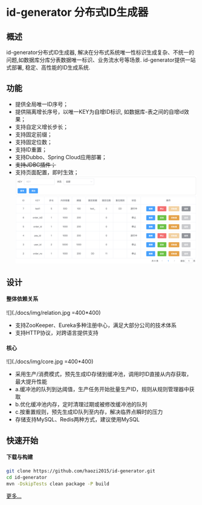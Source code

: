# id-generator 分布式ID生成器

## 概述
id-generator分布式ID生成器, 解决在分布式系统唯一性标识生成复杂、不统一的问题,如数据库分库分表数据唯一标识、业务流水号等场景. id-generator提供一站式部署, 稳定、高性能的ID生成系统.
## 功能
+ 提供全局唯一ID序号；
+ 提供隔离增长序号，以唯一KEY为自增ID标识, 如数据库-表之间的自增id效果；
+ 支持自定义增长步长；
+ 支持固定前缀；
+ 支持固定位数；
+ 支持ID重置；
+ 支持Dubbo、Spring Cloud应用部署；
+ ~~支持JDBC插件；~~
+ 支持页面配置，即时生效；
![](./docs/img/list3.png)
## 设计
#### 整体依赖关系
![](./docs/img/relation.jpg =400*400)
+ 支持ZooKeeper、Eureka多种注册中心，满足大部分公司的技术体系
+ 支持HTTP协议，对跨语言提供支持

#### 核心
![](./docs/img/core.jpg =400*400)
+ 采用生产/消费模式，预先生成ID存储到缓冲池，调用时ID直接从内存获取，最大提升性能
+ a.缓冲池的队列到达阈值，生产任务开始批量生产ID，规则从规则管理器中获取
+ b.优化缓冲池内存，定时清理过期或被修改缓冲池的队列
+ c.按重置规则，预先生成ID队列至内存，解决临界点瞬时的压力
+ 存储支持MySQL、Redis两种方式，建议使用MySQL

## 快速开始
#### 下载与构建
```bash
git clone https://github.com/haozi2015/id-generator.git
cd id-generator
mvn -DskipTests clean package -P build
```
[更多...](./docs/quick-start.md)

